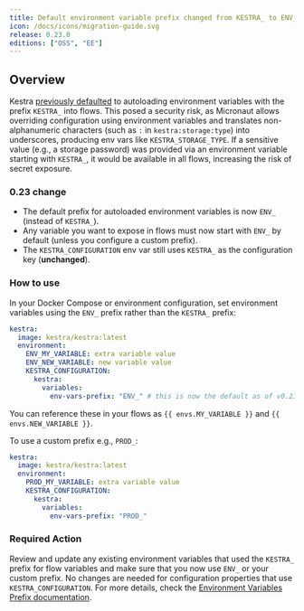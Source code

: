 ```yaml
---
title: Default environment variable prefix changed from KESTRA_ to ENV_ for security
icon: /docs/icons/migration-guide.svg
release: 0.23.0
editions: ["OSS", "EE"]
---
```


## Overview

Kestra [previously defaulted](https://github.com/kestra-io/kestra-ee/issues/3131) to autoloading environment variables with the prefix `KESTRA_` into flows. This posed a security risk, as Micronaut allows overriding configuration using environment variables and translates non-alphanumeric characters (such as `:` in `kestra:storage:type`) into underscores, producing env vars like `KESTRA_STORAGE_TYPE`. If a sensitive value (e.g., a storage password) was provided via an environment variable starting with `KESTRA_`, it would be available in all flows, increasing the risk of secret exposure.

### 0.23 change

- The default prefix for autoloaded environment variables is now `ENV_` (instead of `KESTRA_`).
- Any variable you want to expose in flows must now start with `ENV_` by default (unless you configure a custom prefix).
- The `KESTRA_CONFIGURATION` env var still uses `KESTRA_` as the configuration key (**unchanged**).

### How to use

In your Docker Compose or environment configuration, set environment variables using the `ENV_` prefix rather than the `KESTRA_` prefix:

```yaml
kestra:
  image: kestra/kestra:latest
  environment:
    ENV_MY_VARIABLE: extra variable value
    ENV_NEW_VARIABLE: new variable value
    KESTRA_CONFIGURATION:
      kestra:
        variables:
          env-vars-prefix: "ENV_" # this is now the default as of v0.23
```

You can reference these in your flows as `{{ envs.MY_VARIABLE }}` and `{{ envs.NEW_VARIABLE }}`.

To use a custom prefix e.g., `PROD_`:

```yaml
kestra:
  image: kestra/kestra:latest
  environment:
    PROD_MY_VARIABLE: extra variable value
    KESTRA_CONFIGURATION:
      kestra:
        variables:
          env-vars-prefix: "PROD_"
```

### Required Action

Review and update any existing environment variables that used the `KESTRA_` prefix for flow variables and make sure that you now use `ENV_` or your custom prefix. No changes are needed for configuration properties that use `KESTRA_CONFIGURATION`. For more details, check the [Environment Variables Prefix documentation](../../configuration/index.md#environment-variables-prefix).
